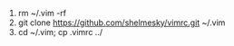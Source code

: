 1. rm ~/.vim -rf
2. git clone https://github.com/shelmesky/vimrc.git ~/.vim
3. cd ~/.vim; cp .vimrc ../
